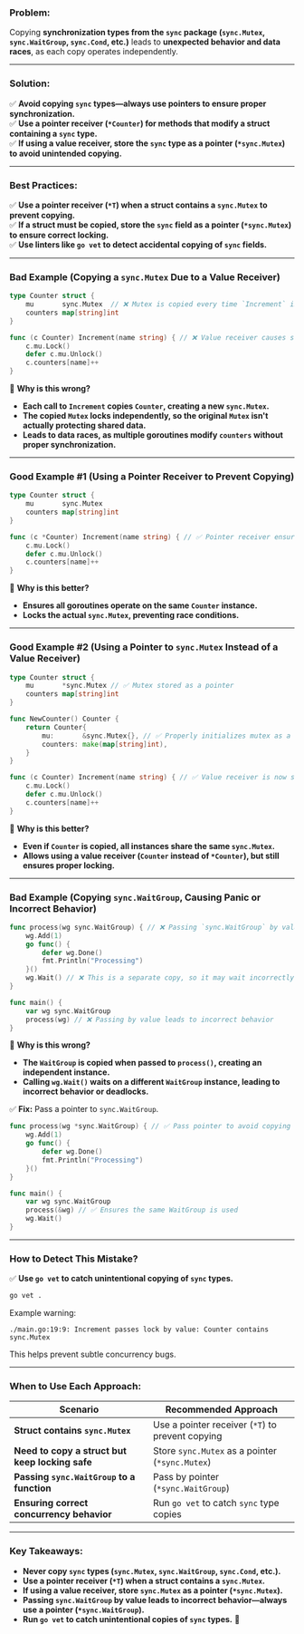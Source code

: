### **Problem:**

Copying **synchronization types from the `sync` package (`sync.Mutex`, `sync.WaitGroup`, `sync.Cond`, etc.)** leads to **unexpected behavior and data races**, as each copy operates independently.

---

### **Solution:**

✅ **Avoid copying `sync` types—always use pointers to ensure proper synchronization.**  
✅ **Use a pointer receiver (`*Counter`) for methods that modify a struct containing a `sync` type.**  
✅ **If using a value receiver, store the `sync` type as a pointer (`*sync.Mutex`) to avoid unintended copying.**

---

### **Best Practices:**

✅ **Use a pointer receiver (`*T`) when a struct contains a `sync.Mutex` to prevent copying.**  
✅ **If a struct must be copied, store the `sync` field as a pointer (`*sync.Mutex`) to ensure correct locking.**  
✅ **Use linters like `go vet` to detect accidental copying of `sync` fields.**

---

### **Bad Example (Copying a `sync.Mutex` Due to a Value Receiver)**

```go
type Counter struct {
	mu       sync.Mutex  // ❌ Mutex is copied every time `Increment` is called
	counters map[string]int
}

func (c Counter) Increment(name string) { // ❌ Value receiver causes struct copy
	c.mu.Lock()
	defer c.mu.Unlock()
	c.counters[name]++
}
```

🔴 **Why is this wrong?**

- **Each call to `Increment` copies `Counter`, creating a new `sync.Mutex`.**
- **The copied `Mutex` locks independently, so the original `Mutex` isn't actually protecting shared data.**
- **Leads to data races, as multiple goroutines modify `counters` without proper synchronization.**

---

### **Good Example #1 (Using a Pointer Receiver to Prevent Copying)**

```go
type Counter struct {
	mu       sync.Mutex
	counters map[string]int
}

func (c *Counter) Increment(name string) { // ✅ Pointer receiver ensures `Counter` is not copied
	c.mu.Lock()
	defer c.mu.Unlock()
	c.counters[name]++
}
```

🔵 **Why is this better?**

- **Ensures all goroutines operate on the same `Counter` instance.**
- **Locks the actual `sync.Mutex`, preventing race conditions.**

---

### **Good Example #2 (Using a Pointer to `sync.Mutex` Instead of a Value Receiver)**

```go
type Counter struct {
	mu       *sync.Mutex // ✅ Mutex stored as a pointer
	counters map[string]int
}

func NewCounter() Counter {
	return Counter{
		mu:       &sync.Mutex{}, // ✅ Properly initializes mutex as a pointer
		counters: make(map[string]int),
	}
}

func (c Counter) Increment(name string) { // ✅ Value receiver is now safe
	c.mu.Lock()
	defer c.mu.Unlock()
	c.counters[name]++
}
```

🔵 **Why is this better?**

- **Even if `Counter` is copied, all instances share the same `sync.Mutex`.**
- **Allows using a value receiver (`Counter` instead of `*Counter`), but still ensures proper locking.**

---

### **Bad Example (Copying `sync.WaitGroup`, Causing Panic or Incorrect Behavior)**

```go
func process(wg sync.WaitGroup) { // ❌ Passing `sync.WaitGroup` by value
	wg.Add(1)
	go func() {
		defer wg.Done()
		fmt.Println("Processing")
	}()
	wg.Wait() // ❌ This is a separate copy, so it may wait incorrectly
}

func main() {
	var wg sync.WaitGroup
	process(wg) // ❌ Passing by value leads to incorrect behavior
}
```

🔴 **Why is this wrong?**

- **The `WaitGroup` is copied when passed to `process()`, creating an independent instance.**
- **Calling `wg.Wait()` waits on a different `WaitGroup` instance, leading to incorrect behavior or deadlocks.**

✅ **Fix:** Pass a pointer to `sync.WaitGroup`.

```go
func process(wg *sync.WaitGroup) { // ✅ Pass pointer to avoid copying
	wg.Add(1)
	go func() {
		defer wg.Done()
		fmt.Println("Processing")
	}()
}

func main() {
	var wg sync.WaitGroup
	process(&wg) // ✅ Ensures the same WaitGroup is used
	wg.Wait()
}
```

---

### **How to Detect This Mistake?**

✅ **Use `go vet` to catch unintentional copying of `sync` types.**

```sh
go vet .
```

Example warning:

```
./main.go:19:9: Increment passes lock by value: Counter contains sync.Mutex
```

This helps prevent subtle concurrency bugs.

---

### **When to Use Each Approach:**

|**Scenario**|**Recommended Approach**|
|---|---|
|**Struct contains `sync.Mutex`**|Use a pointer receiver (`*T`) to prevent copying|
|**Need to copy a struct but keep locking safe**|Store `sync.Mutex` as a pointer (`*sync.Mutex`)|
|**Passing `sync.WaitGroup` to a function**|Pass by pointer (`*sync.WaitGroup`)|
|**Ensuring correct concurrency behavior**|Run `go vet` to catch `sync` type copies|

---

### **Key Takeaways:**

- **Never copy `sync` types (`sync.Mutex`, `sync.WaitGroup`, `sync.Cond`, etc.).**
- **Use a pointer receiver (`*T`) when a struct contains a `sync.Mutex`.**
- **If using a value receiver, store `sync.Mutex` as a pointer (`*sync.Mutex`).**
- **Passing `sync.WaitGroup` by value leads to incorrect behavior—always use a pointer (`*sync.WaitGroup`).**
- **Run `go vet` to catch unintentional copies of `sync` types.** 🚀